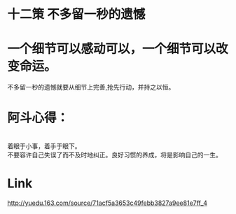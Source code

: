 

# 十二策 不多留一秒的遗憾

# 一个细节可以感动可以，一个细节可以改变命运。

不多留一秒的遗憾就要从细节上完善,抢先行动，并持之以恒。


# 阿斗心得： 
<br/>
着眼于小事，着手于眼下。
<br/>
不要容许自己失误了而不及时地纠正。良好习惯的养成，将是影响自己的一生。

# Link
http://yuedu.163.com/source/71acf5a3653c49febb3827a9ee81e7ff_4

